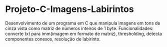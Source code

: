 # Projeto-C-Imagens-Labirintos
Desenvolvimento de um programa em C que manipula imagens em tons de cinza vista como matriz de números inteiros de 1 byte. 
Funcionalidades: converte txt para imm(imagem em formato de matriz), thresholding, detecta componentes conexos, resolução de labirinto.
